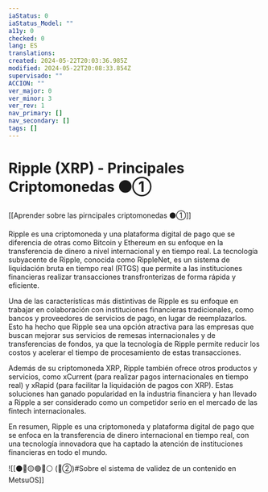 ```yaml
---
iaStatus: 0
iaStatus_Model: ""
a11y: 0
checked: 0
lang: ES
translations: 
created: 2024-05-22T20:03:36.985Z
modified: 2024-05-22T20:08:33.854Z
supervisado: ""
ACCION: ""
ver_major: 0
ver_minor: 3
ver_rev: 1
nav_primary: []
nav_secondary: []
tags: []
---
```

# Ripple (XRP) - Principales Criptomonedas ⚫①

[[Aprender sobre las pirncipales criptomonedas ⚫①]]

Ripple es una criptomoneda y una plataforma digital de pago que se diferencia de otras como Bitcoin y Ethereum en su enfoque en la transferencia de dinero a nivel internacional y en tiempo real. La tecnología subyacente de Ripple, conocida como RippleNet, es un sistema de liquidación bruta en tiempo real (RTGS) que permite a las instituciones financieras realizar transacciones transfronterizas de forma rápida y eficiente.

Una de las características más distintivas de Ripple es su enfoque en trabajar en colaboración con instituciones financieras tradicionales, como bancos y proveedores de servicios de pago, en lugar de reemplazarlos. Esto ha hecho que Ripple sea una opción atractiva para las empresas que buscan mejorar sus servicios de remesas internacionales y de transferencias de fondos, ya que la tecnología de Ripple permite reducir los costos y acelerar el tiempo de procesamiento de estas transacciones.

Además de su criptomoneda XRP, Ripple también ofrece otros productos y servicios, como xCurrent (para realizar pagos internacionales en tiempo real) y xRapid (para facilitar la liquidación de pagos con XRP). Estas soluciones han ganado popularidad en la industria financiera y han llevado a Ripple a ser considerado como un competidor serio en el mercado de las fintech internacionales.

En resumen, Ripple es una criptomoneda y plataforma digital de pago que se enfoca en la transferencia de dinero internacional en tiempo real, con una tecnología innovadora que ha captado la atención de instituciones financieras en todo el mundo.


![[⚫🔴🟡🟢🔵⚪ (🔴②)#Sobre el sistema de validez de un contenido en MetsuOS]]